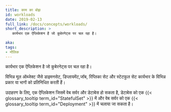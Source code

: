 ```yaml
---
title: काम का बोझ
id: workloads
date: 2019-02-13
full_link: /docs/concepts/workloads/
short_description: >
   कार्यभार एक ऐप्लिकेशन है जो कुबेरनेट्स पर चल रहा है।

aka: 
tags:
- मौलिक
---
```

   कार्यभार एक ऐप्लिकेशन है जो कुबेरनेट्स पर चल रहा है।

<!--more--> 

विभिन्न मूल ऑब्जेक्ट जैसे डाइमनसेट, डिप्लायमेंट,जॉब, रिप्लिका सेट और स्टेटफुल सेट कार्यभार के विभिन्न प्रकार या भागों को प्रतिनिधित करती हैं।

उदाहरण के लिए, एक ऐप्लिकेशन जिसमें वेब सर्वर और डेटाबेस हो सकता है, डेटाबेस को एक {{< glossary_tooltip term_id="StatefulSet" >}} में और वेब सर्वर को एक {{< glossary_tooltip term_id="Deployment" >}} में चलाया जा सकता है।
